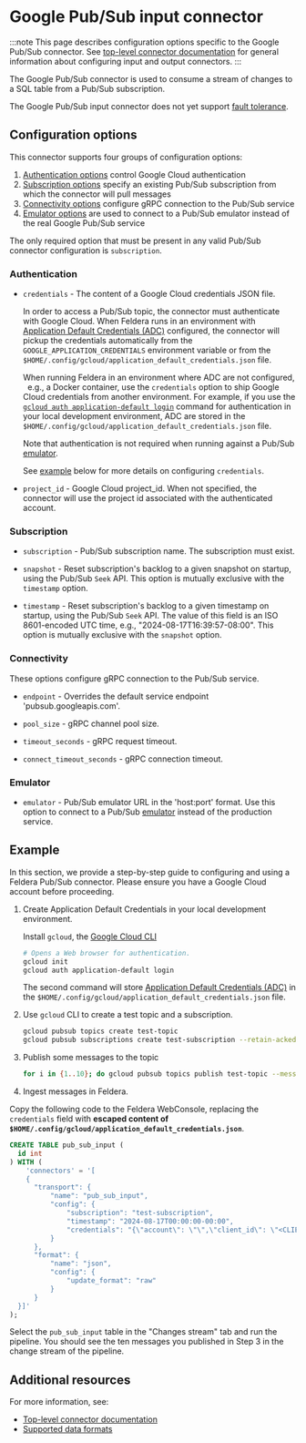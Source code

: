 # Google Pub/Sub input connector

:::note
This page describes configuration options specific to the Google Pub/Sub connector.
See [top-level connector documentation](/connectors/) for general information
about configuring input and output connectors.
:::

The Google Pub/Sub connector is used to consume a stream of changes to a SQL table from a Pub/Sub subscription.

The Google Pub/Sub input connector does not yet support [fault
tolerance](/pipelines/fault-tolerance).

## Configuration options

This connector supports four groups of configuration options:

1. [Authentication options](#authentication) control Google Cloud authentication
2. [Subscription options](#subscribtion) specify an existing Pub/Sub subscription from which
   the connector will pull messages
3. [Connectivity options](#connectivity) configure gRPC connection to the Pub/Sub service
4. [Emulator options](#emulator) are used to connect to a Pub/Sub emulator instead of the
   real Google Pub/Sub service

The only required option that must be present in any valid Pub/Sub connector configuration is
`subscription`.

### Authentication

* `credentials` - The content of a Google Cloud credentials JSON file.

  In order to access a Pub/Sub topic, the connector must authenticate with Google Cloud.
  When Feldera runs in an environment with
  [Application Default Credentials (ADC)](https://cloud.google.com/docs/authentication/application-default-credentials)
  configured, the connector will pickup the credentials automatically from the
  `GOOGLE_APPLICATION_CREDENTIALS` environment variable or from the
  `$HOME/.config/gcloud/application_default_credentials.json` file.

  When running Feldera in an environment where ADC are not configured,
  e.g., a Docker container, use the `credentials` option to ship Google Cloud
  credentials from another environment.  For example, if you use the
  [`gcloud auth application-default login`](https://cloud.google.com/pubsub/docs/authentication#client-libs)
  command for authentication in your local development environment, ADC are stored in the
  `$HOME/.config/gcloud/application_default_credentials.json` file.

  Note that authentication is not required when running against a Pub/Sub [emulator](#emulator).

  See [example](#example) below for more details on configuring `credentials`.

* `project_id` - Google Cloud project_id.
   When not specified, the connector will use the project id associated
   with the authenticated account.

### Subscription

* `subscription` - Pub/Sub subscription name.  The subscription must exist.

* `snapshot` -  Reset subscription's backlog to a given snapshot on startup,
  using the Pub/Sub `Seek` API.
  This option is mutually exclusive with the `timestamp` option.

* `timestamp` - Reset subscription's backlog to a given timestamp on startup,
  using the Pub/Sub `Seek` API. The value of this field is an
  ISO 8601-encoded UTC time, e.g., "2024-08-17T16:39:57-08:00".
  This option is mutually exclusive with the `snapshot` option.

### Connectivity

These options configure gRPC connection to the Pub/Sub service.

* `endpoint` - Overrides the default service endpoint 'pubsub.googleapis.com'.

* `pool_size` - gRPC channel pool size.

* `timeout_seconds` - gRPC request timeout.

* `connect_timeout_seconds` - gRPC connection timeout.

### Emulator

* `emulator` - Pub/Sub emulator URL in the 'host:port' format. Use this option
  to connect to a Pub/Sub [emulator](https://cloud.google.com/pubsub/docs/emulator)
  instead of the production service.

## Example

In this section, we provide a step-by-step guide to configuring and using a Feldera Pub/Sub connector.
Please ensure you have a Google Cloud account before proceeding.

1. Create Application Default Credentials in your local development environment.

   Install `gcloud`, the [Google Cloud CLI](https://cloud.google.com/cli?hl=en)

   ```bash
   # Opens a Web browser for authentication.
   gcloud init
   gcloud auth application-default login
   ```

   The second command will store [Application Default Credentials (ADC)](https://cloud.google.com/docs/authentication/application-default-credentials)
   in the `$HOME/.config/gcloud/application_default_credentials.json` file.

2. Use `gcloud` CLI to create a test topic and a subscription.

   ```bash
   gcloud pubsub topics create test-topic
   gcloud pubsub subscriptions create test-subscription --retain-acked-messages --topic test-topic
   ```

3. Publish some messages to the topic

   ```bash
   for i in {1..10}; do gcloud pubsub topics publish test-topic --message "{\"id\": $i}"; done
   ```

4. Ingest messages in Feldera.

  Copy the following code to the Feldera WebConsole, replacing the `credentials` field with
  **escaped content of `$HOME/.config/gcloud/application_default_credentials.json`**.

  ```sql
  CREATE TABLE pub_sub_input (
    id int
  ) WITH (
      'connectors' = '[
      {
        "transport": {
            "name": "pub_sub_input",
            "config": {
                "subscription": "test-subscription",
                "timestamp": "2024-08-17T00:00:00-00:00",
                "credentials": "{\"account\": \"\",\"client_id\": \"<CLIENT_ID>\",\"client_secret\": \"<CLIENT_SECRET>\", \"quota_project_id\": \"feldera-test\", \"refresh_token\": \"<REFRESH_TOKEN>\",  \"type\": \"authorized_user\",  \"universe_domain\": \"googleapis.com\"}",
            }
        },
        "format": {
            "name": "json",
            "config": {
                "update_format": "raw"
            }
        }
    }]'
  );
  ```

  Select the `pub_sub_input` table in the "Changes stream" tab and run the pipeline.  You should see the ten messages
  you published in Step 3 in the change stream of the pipeline.

## Additional resources

For more information, see:

* [Top-level connector documentation](/connectors/)
* [Supported data formats](/formats)
